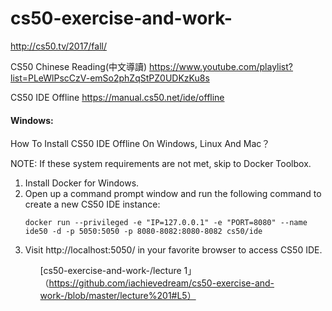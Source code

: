 # cs50-exercise-and-work-


http://cs50.tv/2017/fall/


CS50 Chinese Reading(中文導讀)
https://www.youtube.com/playlist?list=PLeWlPscCzV-emSo2phZqStPZ0UDKzKu8s


CS50 IDE Offline
https://manual.cs50.net/ide/offline

<h4>Windows:</h4>

How To Install CS50 IDE Offline On Windows, Linux And Mac？

NOTE: If these system requirements are not met, skip to Docker Toolbox.
<p>
<ol>
<li>Install Docker for Windows.</li>
<li>Open up a command prompt window and run the following command to create a new CS50 IDE instance:</li>
<p>
<code>docker run --privileged -e "IP=127.0.0.1" -e "PORT=8080" --name ide50 -d -p 5050:5050 -p 8080-8082:8080-8082 cs50/ide</code>

<li>Visit http://localhost:5050/ in your favorite browser to access CS50 IDE.</li>
<ol>
  
  
[cs50-exercise-and-work-/lecture 1」（https://github.com/iachievedream/cs50-exercise-and-work-/blob/master/lecture%201#L5）
